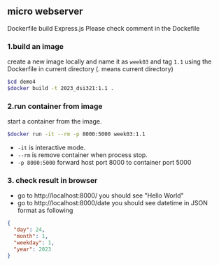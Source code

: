 ## micro webserver
Dockerfile build Express.js
Please check comment in the Dockefile

### 1.build an image
create a new image locally and name it as ```week03``` and tag ```1.1``` using the Dockerfile in current directory (. means current directory)
```bash
$cd demo4
$docker build -t 2023_dsi321:1.1 .
```

### 2.run container from image
start a container from the image. 
```bash
$docker run -it --rm -p 8000:5000 week03:1.1
```
* ```-it``` is interactive mode.
* ```--rm``` is remove container when process stop.
* ```-p 8000:5000``` forward host port 8000 to container port 5000

### 3. check result in browser
* go to http://localhost:8000/ you should see "Hello World"
* go to http://localhost:8000/date you should see datetime in JSON format as following
```json
{
  "day": 24,
  "month": 1,
  "weekday": 1,
  "year": 2023
}
``` 
